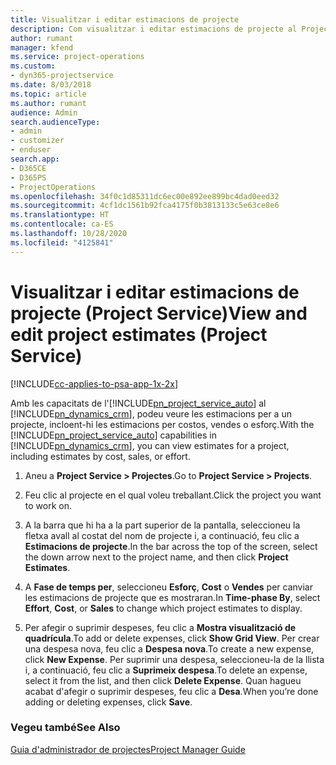 ```yaml
---
title: Visualitzar i editar estimacions de projecte
description: Com visualitzar i editar estimacions de projecte al Project Service
author: rumant
manager: kfend
ms.service: project-operations
ms.custom:
- dyn365-projectservice
ms.date: 8/03/2018
ms.topic: article
ms.author: rumant
audience: Admin
search.audienceType:
- admin
- customizer
- enduser
search.app:
- D365CE
- D365PS
- ProjectOperations
ms.openlocfilehash: 34f0c1d85311dc6ec00e892ee899bc4dad0eed32
ms.sourcegitcommit: 4cf1dc1561b92fca4175f0b3813133c5e63ce8e6
ms.translationtype: HT
ms.contentlocale: ca-ES
ms.lasthandoff: 10/28/2020
ms.locfileid: "4125841"
---
```

# <a name="view-and-edit-project-estimates-project-service"></a><span data-ttu-id="b80e0-103">Visualitzar i editar estimacions de projecte (Project Service)</span><span class="sxs-lookup"><span data-stu-id="b80e0-103">View and edit project estimates (Project Service)</span></span>

[!INCLUDE[cc-applies-to-psa-app-1x-2x](../includes/cc-applies-to-psa-app-1x-2x.md)]

<span data-ttu-id="b80e0-104">Amb les capacitats de l'[!INCLUDE[pn_project_service_auto](../includes/pn-project-service-auto.md)] al [!INCLUDE[pn_dynamics_crm](../includes/pn-dynamics-crm.md)], podeu veure les estimacions per a un projecte, incloent-hi les estimacions per costos, vendes o esforç.</span><span class="sxs-lookup"><span data-stu-id="b80e0-104">With the [!INCLUDE[pn_project_service_auto](../includes/pn-project-service-auto.md)] capabilities in [!INCLUDE[pn_dynamics_crm](../includes/pn-dynamics-crm.md)], you can view estimates for a project, including estimates by cost, sales, or effort.</span></span>  
  
1.  <span data-ttu-id="b80e0-105">Aneu a **Project Service > Projectes**.</span><span class="sxs-lookup"><span data-stu-id="b80e0-105">Go to **Project Service > Projects**.</span></span>  
  
2.  <span data-ttu-id="b80e0-106">Feu clic al projecte en el qual voleu treballant.</span><span class="sxs-lookup"><span data-stu-id="b80e0-106">Click the project you want to work on.</span></span>  
  
3.  <span data-ttu-id="b80e0-107">A la barra que hi ha a la part superior de la pantalla, seleccioneu la fletxa avall al costat del nom de projecte i, a continuació, feu clic a **Estimacions de projecte**.</span><span class="sxs-lookup"><span data-stu-id="b80e0-107">In the bar across the top of the screen, select the down arrow next to the project name, and then click **Project Estimates**.</span></span>  
  
4.  <span data-ttu-id="b80e0-108">A **Fase de temps per**, seleccioneu **Esforç**, **Cost** o **Vendes** per canviar les estimacions de projecte que es mostraran.</span><span class="sxs-lookup"><span data-stu-id="b80e0-108">In **Time-phase By**, select **Effort**, **Cost**, or **Sales** to change which project estimates to display.</span></span>  
  
5.  <span data-ttu-id="b80e0-109">Per afegir o suprimir despeses, feu clic a **Mostra visualització de quadrícula**.</span><span class="sxs-lookup"><span data-stu-id="b80e0-109">To add or delete expenses, click **Show Grid View**.</span></span> <span data-ttu-id="b80e0-110">Per crear una despesa nova, feu clic a **Despesa nova**.</span><span class="sxs-lookup"><span data-stu-id="b80e0-110">To create a new expense, click **New Expense**.</span></span> <span data-ttu-id="b80e0-111">Per suprimir una despesa, seleccioneu-la de la llista i, a continuació, feu clic a **Suprimeix despesa**.</span><span class="sxs-lookup"><span data-stu-id="b80e0-111">To delete an expense, select it from the list, and then click **Delete Expense**.</span></span> <span data-ttu-id="b80e0-112">Quan hagueu acabat d'afegir o suprimir despeses, feu clic a **Desa**.</span><span class="sxs-lookup"><span data-stu-id="b80e0-112">When you’re done adding or deleting expenses, click **Save**.</span></span>  
  
### <a name="see-also"></a><span data-ttu-id="b80e0-113">Vegeu també</span><span class="sxs-lookup"><span data-stu-id="b80e0-113">See Also</span></span>  
 [<span data-ttu-id="b80e0-114">Guia d'administrador de projectes</span><span class="sxs-lookup"><span data-stu-id="b80e0-114">Project Manager Guide</span></span>](../psa/project-manager-guide.md)
